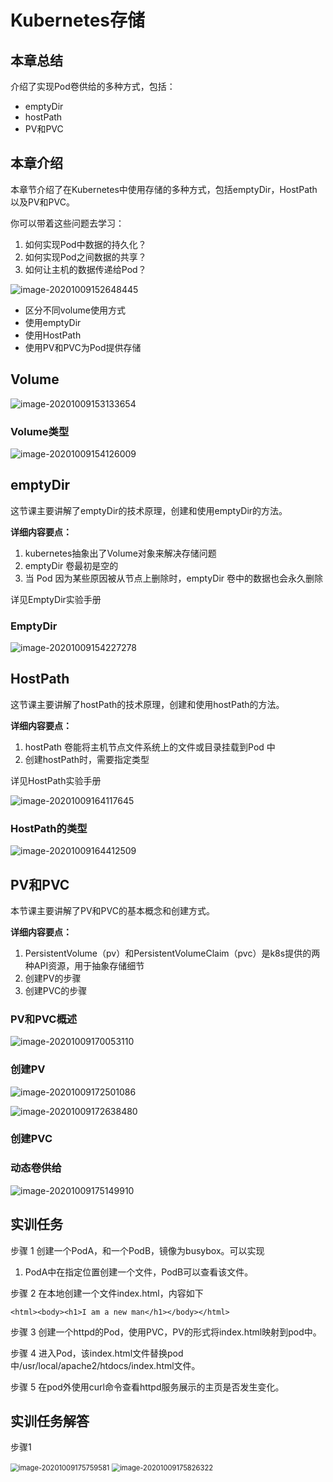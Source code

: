 # Kubernetes存储

## 本章总结

介绍了实现Pod卷供给的多种方式，包括：

- emptyDir
- hostPath
- PV和PVC

## 本章介绍

本章节介绍了在Kubernetes中使用存储的多种方式，包括emptyDir，HostPath以及PV和PVC。

你可以带着这些问题去学习：

1. 如何实现Pod中数据的持久化？
2. 如何实现Pod之间数据的共享？
3. 如何让主机的数据传递给Pod？

![image-20201009152648445](.\Kubernetes存储.assets\image-20201009152648445.png)

- 区分不同volume使用方式
- 使用emptyDir
- 使用HostPath
- 使用PV和PVC为Pod提供存储

## Volume

![image-20201009153133654](.\Kubernetes存储.assets\image-20201009153133654.png)

### Volume类型

![image-20201009154126009](.\Kubernetes存储.assets\image-20201009154126009.png)



## emptyDir

这节课主要讲解了emptyDir的技术原理，创建和使用emptyDir的方法。

**详细内容要点：**

1. kubernetes抽象出了Volume对象来解决存储问题
2. emptyDir 卷最初是空的
3. 当 Pod 因为某些原因被从节点上删除时，emptyDir 卷中的数据也会永久删除

详见EmptyDir实验手册

### EmptyDir

![image-20201009154227278](.\Kubernetes存储.assets\image-20201009154227278.png)



## HostPath

这节课主要讲解了hostPath的技术原理，创建和使用hostPath的方法。

**详细内容要点：**

1. hostPath 卷能将主机节点文件系统上的文件或目录挂载到Pod 中
2. 创建hostPath时，需要指定类型

详见HostPath实验手册

![image-20201009164117645](.\Kubernetes存储.assets\image-20201009164117645.png)

### HostPath的类型

![image-20201009164412509](.\Kubernetes存储.assets\image-20201009164412509.png)

## PV和PVC

本节课主要讲解了PV和PVC的基本概念和创建方式。

**详细内容要点：**

1. PersistentVolume（pv）和PersistentVolumeClaim（pvc）是k8s提供的两种API资源，用于抽象存储细节
2. 创建PV的步骤
3. 创建PVC的步骤

### PV和PVC概述

![image-20201009170053110](.\Kubernetes存储.assets\image-20201009170053110.png)

### 创建PV

![image-20201009172501086](.\Kubernetes存储.assets\image-20201009172501086.png)

![image-20201009172638480](.\Kubernetes存储.assets\image-20201009172638480.png)

### 创建PVC

### 动态卷供给

![image-20201009175149910](.\Kubernetes存储.assets\image-20201009175149910.png)

## 实训任务

步骤 1    创建一个PodA，和一个PodB，镜像为busybox。可以实现

1. PodA中在指定位置创建一个文件，PodB可以查看该文件。

步骤 2    在本地创建一个文件index.html，内容如下

`<html><body><h1>I am a new man</h1></body></html>`

步骤 3    创建一个httpd的Pod，使用PVC，PV的形式将index.html映射到pod中。

步骤 4    进入Pod，该index.html文件替换pod中/usr/local/apache2/htdocs/index.html文件。

步骤 5    在pod外使用curl命令查看httpd服务展示的主页是否发生变化。

## 实训任务解答

步骤1

<img src=".\Kubernetes存储.assets\image-20201009175759581.png" alt="image-20201009175759581" style="zoom:80%;" />

<img src=".\Kubernetes存储.assets\image-20201009175826322.png" alt="image-20201009175826322" style="zoom:80%;" />

